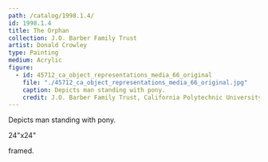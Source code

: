 ```yaml
---
path: /catalog/1998.1.4/
id: 1998.1.4
title: The Orphan
collection: J.O. Barber Family Trust
artist: Donald Crowley
type: Painting
medium: Acrylic
figure:
  - id: 45712_ca_object_representations_media_66_original
    file: "./45712_ca_object_representations_media_66_original.jpg"
    caption: Depicts man standing with pony. 
    credit: J.O. Barber Family Trust, California Polytechnic University\nThe images associated with the objects on this website are protected under United States copyright laws. We are pleased to share these materials as an educational resource for the public for non-commercial, educational and personal use only, or for fair use as defined by law.
---
```

Depicts man standing with pony. 

24"x24"

framed.
